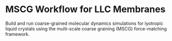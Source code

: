 # MSCG Workflow for LLC Membranes
Build and run coarse-grained molecular dynamics simulations for lyotropic liquid crystals using the multi-scale coarse graining (MSCG) force-matching framework. 